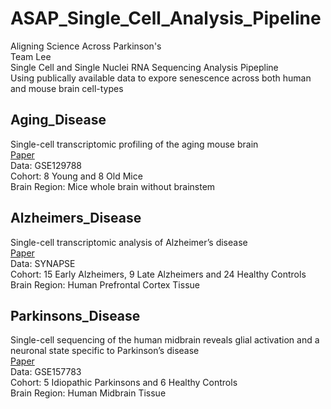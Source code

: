 # ASAP_Single_Cell_Analysis_Pipeline
Aligning Science Across Parkinson's   
Team Lee  
Single Cell and Single Nuclei RNA Sequencing Analysis Pipepline  
Using publically available data to expore senescence across both human and mouse brain cell-types  

## Aging_Disease
Single-cell transcriptomic profiling of the aging mouse brain  
[Paper](https://www.nature.com/articles/s41593-019-0491-3)  
Data: GSE129788  
Cohort: 8 Young and 8 Old Mice  
Brain Region: Mice whole brain without brainstem  

## Alzheimers_Disease
Single-cell transcriptomic analysis of Alzheimer’s disease  
[Paper](https://www.nature.com/articles/s41586-019-1195-2)  
Data: SYNAPSE  
Cohort: 15 Early Alzheimers, 9 Late Alzheimers and 24 Healthy Controls  
Brain Region: Human Prefrontal Cortex Tissue  

## Parkinsons_Disease
Single-cell sequencing of the human midbrain reveals glial activation and a neuronal state specific to Parkinson’s disease  
[Paper](https://www.medrxiv.org/content/10.1101/2020.09.28.20202812v1)  
Data: GSE157783  
Cohort: 5 Idiopathic Parkinsons and 6 Healthy Controls  
Brain Region: Human Midbrain Tissue  
